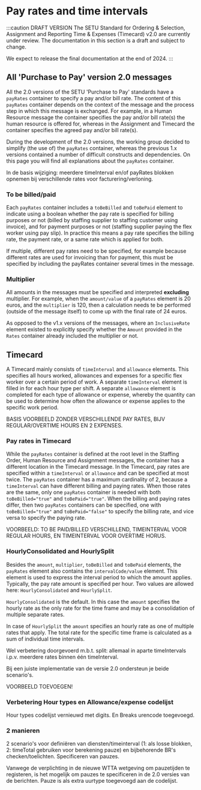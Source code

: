 # Pay rates and time intervals

:::caution DRAFT VERSION
The SETU Standard for Ordering & Selection, Assignment and Reporting Time & Expenses (Timecard) v2.0 are currently under review. The documentation in this section is a draft and subject to change.

We expect to release the final documentation at the end of 2024.
:::

## All 'Purchase to Pay' version 2.0 messages

All the 2.0 versions of the SETU 'Purchase to Pay' standards have a `payRates` container to specify a pay and/or bill rate. The content of this `payRates` container depends on the context of the message and the process step in which this message is exchanged. For example, in a Human Resource message the container specifies the pay and/or bill rate(s) the human resource is offered for, whereas in the Assignment and Timecard the container specifies the agreed pay and/or bill rate(s).

During the development of the 2.0 versions, the working group decided to simplify (the use of) the `payRates` container, whereas the previous 1.x versions contained a number of difficult constructs and dependencies. On this page you will find all explanations about the `payRates` container.

In de basis wijziging: meerdere timeInterval en/of payRates blokken opnemen bij verschillende rates voor facturering/verloning.

### To be billed/paid
Each `payRates` container includes a `toBeBilled` and `toBePaid` element to indicate using a boolean whether the pay rate is specified for billing purposes or not (billed by staffing supplier to staffing customer using invoice), and for payment purposes or not (staffing supplier paying the flex worker using pay slip). In practice this means a pay rate specifies the billing rate, the payment rate, or a same rate which is applied for both.

If multiple, different pay rates need to be specified, for example because different rates are used for invoicing than for payment, this must be specified by including the payRates container several times in the message.

### Multiplier
All amounts in the messages must be specified and interpreted **excluding** multiplier. For example, when the `amount/value` of a `payRates` element is 20 euros, and the `multiplier` is 120, then a calculation needs te be performed (outside of the message itself) to come up with the final rate of 24 euros.

As opposed to the v1.x versions of the messages, where an `InclusiveRate` element existed to explicitly specify whether the `Amount` provided in the `Rates` container already included the multiplier or not.

## Timecard
A Timecard mainly consists of `timeInterval` and `allowance` elements. This specifies all hours worked, allowances and expenses for a specific flex worker over a certain period of work. A separate `timeInterval` element is filled in for each hour type per shift. A separate `allowance` element is completed for each type of allowance or expense, whereby the quantity can be used to determine how often the allowance or expense applies to the specific work period.

BASIS VOORBEELD ZONDER VERSCHILLENDE PAY RATES, BIJV REGULAR/OVERTIME HOURS EN 2 EXPENSES.

### Pay rates in Timecard
While the `payRates` container is defined at the root level in the Staffing Order, Human Resource and Assignment messages, the container has a different location in the Timecard message. In the Timecard, pay rates are specified within a `timeInterval` or `allowance` and can be specified at most twice. The `payRates` container has a maximum cardinality of 2, because a `timeInterval` can have different billing and paying rates. When those rates are the same, only one `payRates` container is needed with both `toBeBilled="true"` and `toBePaid="true"`. When the billing and paying rates differ, then two `payRates` containers can be specified, one with `toBeBilled="true"` and `toBePaid="false"` to specify the billing rate, and vice versa to specify the paying rate.

VOORBEELD: TO BE PAID/BILLED VERSCHILLEND, TIMEINTERVAL VOOR REGULAR HOURS, EN TIMEINTERVAL VOOR OVERTIME HORUS.

### HourlyConsolidated and HourlySplit
Besides the `amount`, `multiplier`, `toBeBilled` and `toBePaid` elements, the `payRates` element also contains the `intervalCode/value` element. This element is used to express the interval period to which the amount applies. Typically, the pay rate amount is specified per hour. Two values are allowed here: `HourlyConsolidated` and `HourlySplit`.

`HourlyConsolidated` is the default. In this case the `amount` specifies the hourly rate as the only rate for the time frame and may be a consolidation of multiple separate rates.

In case of `HourlySplit` the `amount` specifies an hourly rate as one of multiple rates that apply. The total rate for the specific time frame is calculated as a sum of individual time intervals.

Wel verbetering doorgevoerd m.b.t. split: allemaal in aparte timeIntervals i.p.v. meerdere rates binnen één timeInterval.

Bij een juiste implementatie van de versie 2.0 ondersteun je beide scenario's.

VOORBEELD TOEVOEGEN!

### Verbetering Hour types en Allowance/expense codelijst
Hour types codelijst vernieuwd met digits. En Breaks urencode toegevoegd.

### 2 manieren
2 scenario's voor definiëren van diensten/timeinterval (1: als losse blokken, 2: timeTotal gebruiken voor berekening pauze) en bijbehorende BR's checken/toelichten. Specificeren van pauzes.

Vanwege de verplichting in de nieuwe WTTA wetgeving om pauzetijden te registeren, is het mogelijk om pauzes te specificeren in de 2.0 versies van de berichten. Pauze is als extra uurtype toegevoegd aan de codelijst.